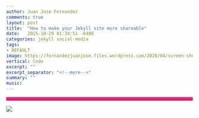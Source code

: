 ```yaml
---
author: Juan Jose Fernandez
comments: true
layout: post
title:  "How to make your Jekyll site more shareable"
date:   2015-10-29 01:34:51 -0400
categories: jekyll social-media
tags:
- DEFAULT
image: https://fernandezjuanjose.files.wordpress.com/2020/04/screen-shot-2020-04-06-at-4.34.12-pm.png 
vertical: Code
excerpt: ""
excerpt_separator: "<!--more-->"
summary: ""
music:
---
```

<style>
.bar{
    height: 10px;
    background: #bc4e9c;  /* fallback for old browsers */
    background: -webkit-linear-gradient(to top, #f80759, #bc4e9c);  /* Chrome 10-25, Safari 5.1-6 */
    background: linear-gradient(to top, #f80759, #bc4e9c); /* W3C, IE 10+/ Edge, Firefox 16+, Chrome 26+, Opera 12+, Safari 7+ */
    }
</style>

<!-- Divider -->
<div class="bar"></div>

<!-- code for images -->
![]({{site.url}}/assets/images/front_cover_20web.jpg)

